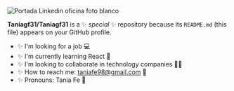
![Portada Linkedin oficina foto blanco](https://user-images.githubusercontent.com/116085996/229599675-9c6345a7-7125-427c-83f6-3ddf905f21f6.png)

**Taniagf31/Taniagf31** is a ✨ _special_ ✨ repository because its `README.md` (this file) appears on your GitHub profile.

- ✨ I'm looking for a job 💻
- ✨ I'm currently learning React 📝
- ✨ I'm looking to collaborate in technology companies 👩‍💼
- ✨ How to reach me: taniafe98@gmail.com 📧
- ✨ Pronouns: Tania Fe 🌸

